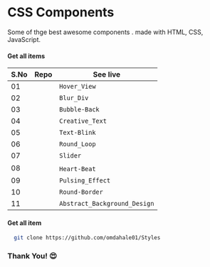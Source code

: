 
# CSS Components
Some of thge best awesome components . made with HTML, CSS, JavaScript.

#### Get all items

| S.No | Repo                               | See live                   |
| ---- | ---------------------------------- | -------------------------- |
| 01   || `Hover_View`   | ㅤㅤ [Link](https://omdahale01.github.io/Styles/Blur_Animation/Hover_View/)    |
| 02   || `Blur_Div`     | ㅤㅤ [Link](https://omdahale01.github.io/Styles/Blur_Animation/Blur_Div/) |
| 03   || `Bubble-Back`  | ㅤㅤ [Link](https://omdahale01.github.io/Styles/Blur_Animation/Bubble-Back/)    |
| 04   || `Creative_Text`  | ㅤㅤ [Link](https://omdahale01.github.io/Styles/Text_Animation/Creative/) |
| 05   || `Text-Blink`   | ㅤㅤ [Link](https://omdahale01.github.io/Styles/Text_Animation/Text-Blink/)    |
| 06   || `Round_Loop`   | ㅤㅤ [Link](https://omdahale01.github.io/Styles/Loading_Animation/Round_Loop/) |
| 07   || `Slider`     | ㅤㅤ [Link](https://omdahale01.github.io/Styles/Slider/)    |
| 08   || `Heart-Beat`     ㅤ|  ㅤㅤ[Link](https://omdahale01.github.io/Styles/Shapes/Heart-Beat/) |
| 09   || `Pulsing_Effect`    |  ㅤㅤ[Link](https://omdahale01.github.io/Styles/Shapes/Pulsing_Effect/) |
| 10   || `Round-Border`    |  ㅤㅤ[Link](https://omdahale01.github.io/Styles/Shapes/Round-Border/) |
| 11   || `Abstract_Background_Design`  |  ㅤㅤ[Link](https://omdahale01.github.io/Styles/Shapes/Abstract_Background_Design/) |

#### Get all item

```bash
  git clone https://github.com/omdahale01/Styles
```
### **Thank You!** 😍

ㅤㅤㅤㅤ
